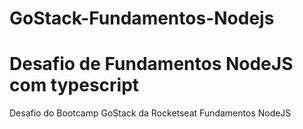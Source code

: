 # GoStack-Fundamentos-Nodejs
# Desafio de Fundamentos NodeJS com typescript
Desafio do Bootcamp GoStack da Rocketseat Fundamentos NodeJS
